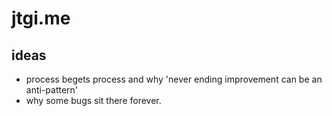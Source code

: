 # jtgi.me

## ideas

- process begets process and why 'never ending improvement can be an anti-pattern'
- why some bugs sit there forever.
